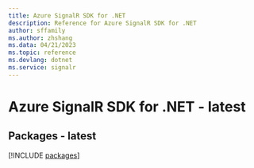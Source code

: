 ```yaml
---
title: Azure SignalR SDK for .NET
description: Reference for Azure SignalR SDK for .NET
author: sffamily
ms.author: zhshang
ms.data: 04/21/2023
ms.topic: reference
ms.devlang: dotnet
ms.service: signalr
---
```

# Azure SignalR SDK for .NET - latest
## Packages - latest
[!INCLUDE [packages](signalr-index.md)]